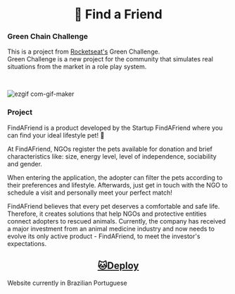 <h1 align="center">🐾 Find a Friend</h1>

### Green Chain Challenge
<p>
This is a project from <a href="https://www.rocketseat.com.br/">Rocketseat's</a> Green Challenge. <br>
Green Challenge is a new project for the community that simulates real situations from the market in a role play system.
</p>
<br>

![ezgif com-gif-maker](https://user-images.githubusercontent.com/108272161/226625929-32f3f2ca-6efa-47f6-a80f-ae5a77e3c4d7.gif)

### Project

FindAFriend is a product developed by the Startup FindAFriend where you can find your ideal lifestyle pet! 🐶

At FindAFriend, NGOs register the pets available for donation and brief characteristics like: size, energy level, level of independence, sociability and gender.

When entering the application, the adopter can filter the pets according to their preferences and lifestyle.
Afterwards, just get in touch with the NGO to schedule a visit and personally meet your perfect match!

FindAFriend believes that every pet deserves a comfortable and safe life. Therefore, it creates solutions that help NGOs and protective entities connect adopters to rescued animals. Currently, the company has received a major investment from an animal medicine industry and now needs to evolve its only active product - FindAFriend, to meet the investor's expectations.

<h2 align="center" ><a href="https://henriquekishida-findafrind-sprints.netlify.app/">🐱Deploy</a></h2>

Website currently in Brazilian Portuguese
